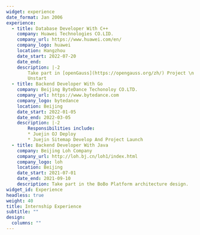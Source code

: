 ```yaml
---
widget: experience
date_format: Jan 2006
experience:
  - title: Database Developer With C++
    company: Huawei Technologies CO.LID.
    company_url: https://www.huawei.com/en/
    company_logo: huawei
    location: Hangzhou
    date_start: 2022-07-20
    date_end: 
    description: |-2
        Take part in [openGauss](https://opengauss.org/zh/) Project \n
        Unstart 
  - title: Backend Developer With Go
    company: Beijing ByteDance Techonoloy CO.LTD.
    company_url: https://www.bytedance.com
    company_logo: bytedance
    location: Beijing
    date_start: 2022-01-05
    date_end: 2022-03-05
    description: |-2
        Responsibilities include:
        * Juejin OJ Deploy
        * Juejin Sitemap Develop And Project Launch
  - title: Backend Developer With Java
    company: Beijing Loh Company
    company_url: http://loh.bj.cn/loh1/index.html
    company_logo: loh
    location: Beijing
    date_start: 2021-07-01
    date_end: 2021-09-10
    description: Take part in the BoBo Platform architecture design.
widget_id: Experience
headless: true
weight: 40
title: Internship Experience
subtitle: ""
design:
  columns: ""
---
```


